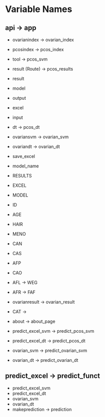 # **Variable Names**

## api -> app
- ovarianindex -> ovarian_index
- pcosindex -> pcos_index
- tool -> pcos_svm
- result \(Route) -> pcos_results
- result
- model
- output
- excel
- input
- dt -> pcos_dt
- ovariansvm -> ovarian_svm
- ovariandt -> ovarian_dt
- save_excel
- model_name
- RESULTS
- EXCEL
- MODEL
- ID
- AGE
- HAIR
- MENO
- CAN
- CAS
- AFP
- CAO
- AFL -> WEG
- AFR -> FAF
- ovarianresult -> ovarian_result
- CAT ->
- about -> about_page


- predict_excel_svm -> predict_pcos_svm
- predict_excel_dt -> predict_pcos_dt
- ovarian_svm -> predict_ovarian_svm
- ovarian_dt -> predict_ovarian_dt

## predict_excel -> predict_funct
- predict_excel_svm
- predict_excel_dt
- ovarian_svm
- ovarian_dt
- makeprediction -> prediction
